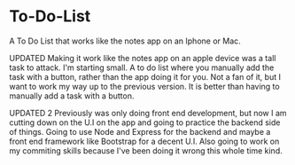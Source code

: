 # To-Do-List
A To Do List that works like the notes app on an Iphone or Mac. 

UPDATED
Making it work like the notes app on an apple device was a tall task to attack. I'm starting small. A to do list where you manually add the task with a button, rather than the app doing it for you.
Not a fan of it, but I want to work my way up to the previous version. It is better than having to manually add a task with a button. 

UPDATED 2 
Previously was only doing front end development, but now I am cutting down on the U.I on the app and going to practice the backend side of things. Going to use Node and Express for the backend and maybe a front end framework like Bootstrap
for a decent U.I. Also going to work on my commiting skills because I've been doing it wrong this whole time kind.
